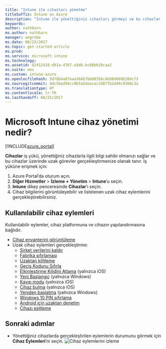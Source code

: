 ```yaml
---
title: "Intune ile cihazları yönetme"
titleSuffix: Intune on Azure
description: "Intune ile yönettiğiniz cihazları görmeyi ve bu cihazlar üzerinde çeşitli işlemler yapmayı öğrenin.\""
keywords: 
author: nathbarn
ms.author: nathbarn
manager: angrobe
ms.date: 08/23/2017
ms.topic: get-started-article
ms.prod: 
ms.service: microsoft-intune
ms.technology: 
ms.assetid: d2412418-d91a-4767-a3d6-bc88bb29caa2
ms.suite: ems
ms.custom: intune-azure
ms.openlocfilehash: 5d78b4a87eaa366b7bb00356c4b98d609620dcf3
ms.sourcegitcommit: 4dc5bed94cc965a54eacac2d87fb2d49c9300c3a
ms.translationtype: HT
ms.contentlocale: tr-TR
ms.lasthandoff: 08/25/2017
---
```

# <a name="what-is-microsoft-intune-device-management"></a>Microsoft Intune cihaz yönetimi nedir?


[!INCLUDE[azure_portal](./includes/azure_portal.md)]

**Cihazlar** iş yükü, yönettiğiniz cihazlarla ilgili bilgi sahibi olmanızı sağlar ve bu cihazlar üzerinde uzak görevler gerçekleştirmenize olanak tanır. İş yüküne erişmek için:

1. Azure Portal’da oturum açın.
2. **Diğer Hizmetler** > **İzleme + Yönetim** > **Intune**’u seçin.
3. **Intune** dikey penceresinde **Cihazlar**’ı seçin.
4. Cihaz bilgilerini görüntüleyebilir ve listelenen uzak cihaz eylemlerini gerçekleştirebilirsiniz.

## <a name="available-device-actions"></a>Kullanılabilir cihaz eylemleri
Kullanılabilir eylemler, cihaz platformuna ve cihazın yapılandırmasına bağlıdır.

- [Cihaz envanterini görüntüleme](device-inventory.md)
- Uzak cihaz eylemleri gerçekleştirme:
    - [Şirket verilerini kaldır](devices-wipe.md#remove-company-data)
    - [Fabrika sıfırlaması](devices-wipe.md#factory-reset)
    - [Uzaktan kilitleme](device-remote-lock.md) 
    - [Geçiş Kodunu Sıfırla](device-passcode-reset.md)
    - [Etkinleştirme Kilidini Atlama](device-activation-lock-bypass.md) (yalnızca iOS)
    - [Yeni Başlangıç](device-fresh-start.md) (yalnızca Windows)
    - [Kayıp modu](device-lost-mode.md) (yalnızca iOS)
    - [Cihaz bulma](device-locate.md) (yalnızca iOS)
    - [Yeniden başlatma](device-restart.md) (yalnızca Windows)
    - [Windows 10 PIN sıfırlama](device-windows-pin-reset.md)
    - [Android için uzaktan denetim](device-profile-android-teamviewer.md)
    - [Cihazı eşitleme](device-sync.md)


## <a name="next-steps"></a>Sonraki adımlar

- Yönettiğiniz cihazlarda gerçekleştirilen eylemlerin durumunu görmek için **Cihaz Eylemleri**’ni seçin.
![Cihaz eylemlerini izleme](./media/monitor-device-actions.png)
